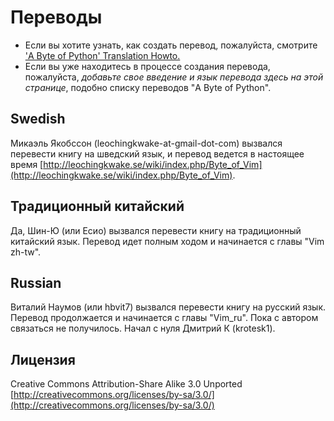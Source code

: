 # Переводы

* Если вы хотите узнать, как создать перевод, пожалуйста, смотрите ['A Byte of Python' Translation Howto.](https://python.swaroopch.com/translation_howto.html)
* Если вы уже находитесь в процессе создания перевода, пожалуйста, *добавьте свое введение и язык перевода здесь на этой странице*, подобно списку переводов "A Byte of Python".

## Swedish
Микаэль Якобссон (leochingkwake-at-gmail-dot-com) вызвался перевести книгу на шведский язык, и перевод ведется в настоящее время [http://leochingkwake.se/wiki/index.php/Byte_of_Vim](http://leochingkwake.se/wiki/index.php/Byte_of_Vim).

## Традиционный китайский
Да, Шин-Ю (или Есио) вызвался перевести книгу на традиционный китайский язык. Перевод идет полным ходом и начинается с главы "Vim zh-tw".

## Russian
Виталий Наумов (или hbvit7) вызвался перевести книгу на русский язык. Перевод продолжается и начинается с главы "Vim_ru".
Пока с автором связаться не получилось. Начал с нуля Дмитрий К (krotesk1).

## Лицензия
Creative Commons Attribution-Share Alike 3.0 Unported
[http://creativecommons.org/licenses/by-sa/3.0/](http://creativecommons.org/licenses/by-sa/3.0/)
